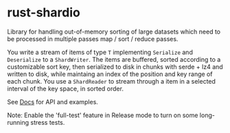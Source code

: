 # rust-shardio

Library for handling out-of-memory sorting of large datasets which need to be processed in multiple passes map / sort / reduce passes. 

You write a stream of items of type `T` implementing `Serialize` and `Deserialize` to a `ShardWriter`. The items are buffered, sorted according to a customizable sort key, then serialized to disk in chunks with serde + lz4 and written to disk, while maintaing an index of the position and key range of each chunk. You use a `ShardReader` to stream through a item in a selected interval of the key space, in sorted order.

See [Docs](https://10xgenomics.github.io/rust-shardio) for API and examples.

Note: Enable the 'full-test' feature in Release mode to turn on some long-running stress tests.